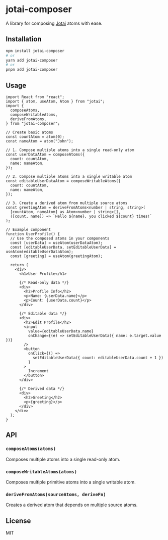 <!-- @format -->

# jotai-composer

A library for composing [Jotai](https://jotai.org/) atoms with ease.

## Installation

```bash
npm install jotai-composer
# or
yarn add jotai-composer
# or
pnpm add jotai-composer
```

## Usage

```tsx
import React from "react";
import { atom, useAtom, Atom } from "jotai";
import {
  composeAtoms,
  composeWritableAtoms,
  deriveFromAtoms,
} from "jotai-composer";

// Create basic atoms
const countAtom = atom(0);
const nameAtom = atom("John");

// 1. Compose multiple atoms into a single read-only atom
const userDataAtom = composeAtoms({
  count: countAtom,
  name: nameAtom,
});

// 2. Compose multiple atoms into a single writable atom
const editableUserDataAtom = composeWritableAtoms({
  count: countAtom,
  name: nameAtom,
});

// 3. Create a derived atom from multiple source atoms
const greetingAtom = deriveFromAtoms<number | string, string>(
  [countAtom, nameAtom] as Atom<number | string>[],
  ([count, name]) => `Hello ${name}, you clicked ${count} times!`
);

// Example component
function UserProfile() {
  // Use the composed atoms in your components
  const [userData] = useAtom(userDataAtom);
  const [editableUserData, setEditableUserData] = useAtom(editableUserDataAtom);
  const [greeting] = useAtom(greetingAtom);

  return (
    <div>
      <h1>User Profile</h1>

      {/* Read-only data */}
      <div>
        <h2>Profile Info</h2>
        <p>Name: {userData.name}</p>
        <p>Count: {userData.count}</p>
      </div>

      {/* Editable data */}
      <div>
        <h2>Edit Profile</h2>
        <input
          value={editableUserData.name}
          onChange={(e) => setEditableUserData({ name: e.target.value })}
        />
        <button
          onClick={() =>
            setEditableUserData({ count: editableUserData.count + 1 })
          }
        >
          Increment
        </button>
      </div>

      {/* Derived data */}
      <div>
        <h2>Greeting</h2>
        <p>{greeting}</p>
      </div>
    </div>
  );
}
```

## API

### `composeAtoms(atoms)`

Composes multiple atoms into a single read-only atom.

### `composeWritableAtoms(atoms)`

Composes multiple primitive atoms into a single writable atom.

### `deriveFromAtoms(sourceAtoms, deriveFn)`

Creates a derived atom that depends on multiple source atoms.

## License

MIT
